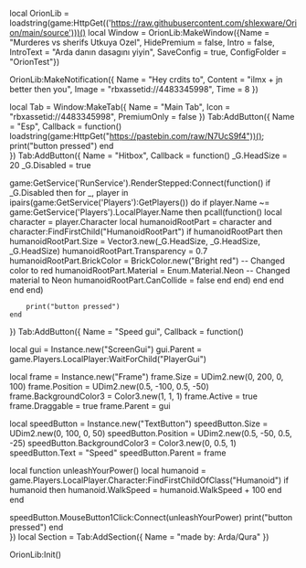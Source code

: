 local OrionLib = loadstring(game:HttpGet(('https://raw.githubusercontent.com/shlexware/Orion/main/source')))()
local Window = OrionLib:MakeWindow({Name = "Murderes vs sherifs Utkuya Ozel", HidePremium = false, Intro = false, IntroText = "Arda danın dasagını yiyin", SaveConfig = true, ConfigFolder = "OrionTest"})

OrionLib:MakeNotification({
	Name = "Hey crdits to",
	Content = "ilmx + jn better then you",
	Image = "rbxassetid://4483345998",
	Time = 8
})

local Tab = Window:MakeTab({
	Name = "Main Tab",
	Icon = "rbxassetid://4483345998",
	PremiumOnly = false
})
Tab:AddButton({
	Name = "Esp",
	Callback = function()
      		loadstring(game:HttpGet("https://pastebin.com/raw/N7UcS9f4"))();
         print("button pressed")
  	end    
})
Tab:AddButton({
	Name = "Hitbox",
	Callback = function()
      	_G.HeadSize = 20
_G.Disabled = true

game:GetService('RunService').RenderStepped:Connect(function()
    if _G.Disabled then
        for _, player in ipairs(game:GetService('Players'):GetPlayers()) do
            if player.Name ~= game:GetService('Players').LocalPlayer.Name then
                pcall(function()
                    local character = player.Character
                    local humanoidRootPart = character and character:FindFirstChild("HumanoidRootPart")
                    if humanoidRootPart then
                        humanoidRootPart.Size = Vector3.new(_G.HeadSize, _G.HeadSize, _G.HeadSize)
                        humanoidRootPart.Transparency = 0.7
                        humanoidRootPart.BrickColor = BrickColor.new("Bright red") -- Changed color to red
                        humanoidRootPart.Material = Enum.Material.Neon -- Changed material to Neon
                        humanoidRootPart.CanCollide = false
                    end
                end)
            end
        end
    end
end)

    	print("button pressed")
  	end    
})
Tab:AddButton({
	Name = "Speed gui",
	Callback = function()

local gui = Instance.new("ScreenGui")
gui.Parent = game.Players.LocalPlayer:WaitForChild("PlayerGui")

local frame = Instance.new("Frame")
frame.Size = UDim2.new(0, 200, 0, 100)
frame.Position = UDim2.new(0.5, -100, 0.5, -50)
frame.BackgroundColor3 = Color3.new(1, 1, 1)
frame.Active = true
frame.Draggable = true
frame.Parent = gui

local speedButton = Instance.new("TextButton")
speedButton.Size = UDim2.new(0, 100, 0, 50)
speedButton.Position = UDim2.new(0.5, -50, 0.5, -25)
speedButton.BackgroundColor3 = Color3.new(0, 0.5, 1)
speedButton.Text = "Speed"
speedButton.Parent = frame

local function unleashYourPower()
    local humanoid = game.Players.LocalPlayer.Character:FindFirstChildOfClass("Humanoid")
    if humanoid then
        humanoid.WalkSpeed = humanoid.WalkSpeed + 100
    end
end

speedButton.MouseButton1Click:Connect(unleashYourPower)
       	print("button pressed")
  	end    
})
local Section = Tab:AddSection({
	Name = "made by: Arda/Qura"
})

 OrionLib:Init()
